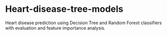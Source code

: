 # Heart-disease-tree-models
Heart disease prediction using Decision Tree and Random Forest classifiers with evaluation and feature importance analysis.
